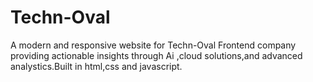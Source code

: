 # Techn-Oval
A modern and responsive website for Techn-Oval Frontend company providing  actionable  insights through  Ai ,cloud solutions,and advanced analystics.Built in html,css and javascript.
